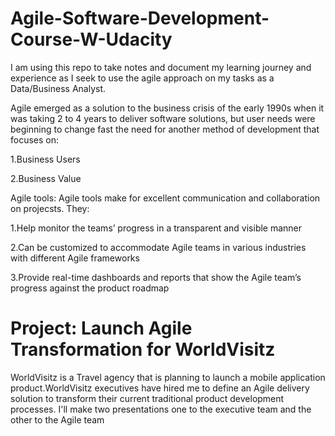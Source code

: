 # Agile-Software-Development-Course-W-Udacity
I am using this repo to take notes and document my learning journey and experience as I seek to use the agile approach on my tasks as a Data/Business Analyst.

Agile emerged as a solution to the business crisis of the early 1990s when it was taking 2 to 4 years to deliver software solutions, but user needs were beginning to change fast the need for another method of development that focuses on:

1.Business Users

2.Business Value

Agile tools:
Agile tools make for excellent communication and collaboration on projecsts. They:

1.Help monitor the teams’ progress in a transparent and visible manner

2.Can be customized to accommodate Agile teams in various industries with different Agile frameworks

3.Provide real-time dashboards and reports that show the Agile team’s progress against the product roadmap

# Project: Launch Agile Transformation for WorldVisitz
WorldVisitz is a Travel agency that is planning to launch a mobile application product.WorldVisitz executives have hired me to define an Agile delivery solution to transform their current traditional product development processes. I'll make two presentations one to the executive team and the other to the Agile team
